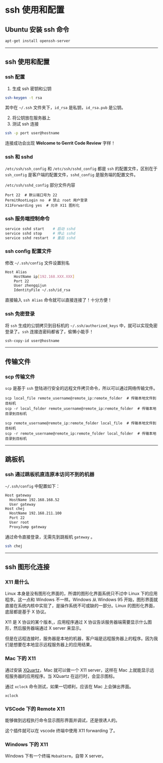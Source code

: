 # ssh 使用和配置


## Ubuntu 安装 ssh 命令

```bash
apt-get install openssh-server
```

----

## ssh 使用和配置

### ssh 配置

1. 生成 ssh 密钥和公钥

```bash
ssh-keygen -t rsa
```

其中在 `~/.ssh` 文件夹下，`id_rsa` 是私钥，`id_rsa.pub` 是公钥。

2. 将公钥放在服务器上
3. 测试 ssh 连接

```bash
ssh -p port user@hostname
```

连接成功会出现 **Welcome to Gerrit Code Review** 字样！

### ssh 和 sshd

`/etc/ssh/ssh_config` 和 `/etc/ssh/sshd_config` 都是 `ssh` 的配置文件，区别在于 `ssh_config` 是客户端的配置文件，`sshd_config` 是服务端的配置文件。

`/etc/ssh/sshd_config` 部分文件内容

```
Port 22  # 默认端口号为 22
PermitRootLogin no  # 禁止 root 用户登录
X11Forwarding yes  # 允许 X11 图形化
```

### ssh 服务端控制命令

```bash
service sshd start    # 启动 sshd
service sshd stop     # 停止 sshd
service sshd restart  # 重启 sshd
```

### ssh config 配置文件

修改 `~/.ssh/config` 文件设置别名

```bash
Host Alias
    HostName ip[192.168.XXX.XXX]
    Port 22
    User zhengqijun
    IdentityFile ~/.ssh/id_rsa
```

直接输入 `ssh Alias` 命令就可以直接连接了！十分方便！

### ssh 免密登录

将 `ssh` 生成的公钥拷贝到目标机的 `~/.ssh/authorized_keys` 中，就可以实现免密登录了。`ssh` 连接连密码都省了，偷懒小能手！

```bash
ssh-copy-id user@hostname
```

----

## 传输文件

### scp 传输文件

`scp` 是基于 `ssh` 登陆进行安全的远程文件拷贝命令，所以可以通过网络传输文件。

```
scp local_file remote_username@remote_ip:remote_folder  # 传输本地文件到目标机
scp -r local_folder remote_username@remote_ip:remote_folder  # 传输本地目录到目标机

scp remote_username@remote_ip:remote_folder local_file  # 传输本地文件到目标机
scp -r remote_username@remote_ip:remote_folder local_folder  # 传输本地目录到目标机
```

----

## 跳板机

### ssh 通过跳板机直连原本访问不到的机器

`~/.ssh/config` 中配置如下：

```bash
Host gateway
  HostName 192.168.168.52
  User gateway
Host chej
  HostName 192.168.211.100
  Port 22
  User root
  ProxyJump gateway
```

通过命令直接登录，无需先到跳板机 `gateway` 。

```bash
ssh chej
```

----

## ssh 图形化连接

### X11 是什么

Linux 本身是没有图形化界面的，所谓的图形化界面系统只不过中 Linux 下的应用程序。这一点和 Windows 不一样。Windows 从 Windows 95 开始，图形界面就直接在系统内核中实现了，是操作系统不可或缺的一部分。Linux 的图形化界面，底层都是基于 X 协议。

X11 是 X 协议的某个版本,，应用程序通过 X 协议告诉服务器端需要显示什么图形，然后服务器端通过 X server 来显示。

但是在远程连接时，服务器是本地的机器，客户端是远程服务器上的程序。因为我们是想要在本地显示远程服务器上的应用结果。

### Mac 下的 X11

通过安装 [XQuartz](https://www.xquartz.org/)，Mac 就可以做一个 X11 server，这样在 Mac 上就能显示远程服务器的应用程序。当 XQuartz 在运行时，会显示图标。

通过 `xclock` 命令测试，如果一切顺利，应该在 Mac 上会弹出界面。

```
xclock
```

### VSCode 下的 Remote X11

能够做到远程执行命令显示图形界面并调试，还是很诱人的。

这个插件就可以在 vscode 终端中使用 X11 forwarding 了。

### Windows 下的 X11

Windows 下有一个终端 `MobaXterm`，自带 X server。


